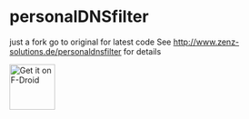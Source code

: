# personalDNSfilter
just a fork go to original for latest code 
See http://www.zenz-solutions.de/personaldnsfilter for details

[<img src="https://f-droid.org/badge/get-it-on.png"
     alt="Get it on F-Droid"
     height="80">](https://f-droid.org/packages/dnsfilter.android/)
